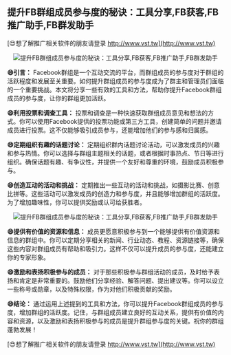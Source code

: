 ## **提升FB群组成员参与度的秘诀：工具分享,FB获客,FB推广助手,FB群发助手**

[😍想了解推广相关软件的朋友请登录 http://www.vst.tw](http://www.vst.tw)

 <center><img src="https://vst.tw/MP4/tuiguang/png/4.png" alt="提升FB群组成员参与度的秘诀：工具分享,FB获客,FB推广助手,FB群发助手"></center>

**😄引言：**
Facebook群组是一个互动交流的平台，而群组成员的参与度对于群组的活跃程度和发展至关重要。如何提升群组成员的参与度成为了群主和管理员们面临的一个重要挑战。本文将分享一些有效的工具和方法，帮助你提升Facebook群组成员的参与度，让你的群组更加活跃。

**😄利用投票和调查工具：**
投票和调查是一种快速获取群组成员意见和想法的方式。你可以使用Facebook提供的投票功能或第三方工具，创建简单的问题并邀请成员进行投票。这不仅能够吸引成员参与，还能增加他们的参与感和归属感。

**😄定期组织有趣的话题讨论：**
定期组织群内话题讨论活动，可以激发成员的兴趣和参与热情。你可以选择与群组主题相关的话题，或者根据时事热点、节日等进行组织。确保话题有趣、有争议性，并提供一个友好和尊重的环境，鼓励成员积极参与。

**😄创造互动的活动和挑战：**
定期推出一些互动的活动和挑战，如摄影比赛、创意比拼等。这些活动可以激发成员的创造力和参与度，并且能够增加群组的活跃度。为了增加趣味性，你可以提供奖励或认可给获胜者。

 <center><img src="https://vst.tw/MP4/tuiguang/png/0.png" alt="提升FB群组成员参与度的秘诀：工具分享,FB获客,FB推广助手,FB群发助手"></center>

**😄提供有价值的资源和信息：**
成员更愿意积极参与到一个能够提供有价值资源和信息的群组中。你可以定期分享相关的新闻、行业动态、教程、资源链接等，确保这些内容对群组成员有帮助和吸引力。这样不仅可以提升成员的参与度，还能建立你的专家形象。

**😄激励和表扬积极参与的成员：**
对于那些积极参与群组活动的成员，及时给予表扬和肯定是非常重要的。鼓励他们分享经验、解答问题、提出建议等。你可以设立一些称号或勋章，以及特殊权限，作为对他们积极贡献的奖励。

**😄结论：**
通过运用上述提到的工具和方法，你可以提升Facebook群组成员的参与度，增加群组的活跃度。记住，与群组成员建立良好的互动关系，提供有价值的内容和资源，以及激励和表扬积极参与的成员是提升群组参与度的关键。祝你的群组蓬勃发展！

[😍想了解推广相关软件的朋友请登录 http://www.vst.tw](http://www.vst.tw)



